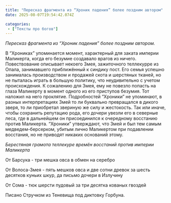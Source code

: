 ```yaml
---
title: "Пересказ фрагмента из “Хроник падения” более поздним автором"
date: 2025-08-07T19:54:42.074Z

categories:
 - ["Тексты про богов"]
---
```


*Пересказ фрагмента из “Хроник падения” более поздним автором.*

В “Хрониках” упоминается момент, характерный для заката империи
Маликерта, когда его безумие создавало врагов из ничего. Повествование
описывает некоего Змея, зажиточного теллекурре из Опала, занимавшего
приближённый к синдику пост. Его семья успешно занималась производством
и продажей скота и шерстяных тканей, но не пыталась играть в большую
политику, что неудивительно с учетом происхождения. К сожалению для
Змея, ему не повезло попасть на глаза Маликерту в момент одного из его
приступов безумия. Тот наложил на него проклятие. Подробностей “Хроники”
не упоминают, в разных интерпретациях Змей то ли буквально превращался в
дикого зверя, то ли приобретал звериную же силу и жестокость. Так или
иначе, чтобы сохранить репутацию рода, его дочери увезли его в северные
леса, где в дальнейшем он присоединился к очередному восстанию против
Маликерта. “Хроники” утверждают, что Змей и был тем самым
медведем-берсерком, убитым лично Маликертом при подавлении восстания, но
не приводят никаких оснований этому.

*Берестяная грамота теллекуре времён восстаний против империи Маликерта*

От Барсука - три мешка овса в обмен на серебро

От Волоса-Змея - пять мешков овса и две сотни древок за шесть десятков
куньих шкур, да письмо дочери в Излучину

От Сома - тюк шерсти пудовый за три десятка кованых гвоздей

Писано Стручком из Теневища под диктовку Горбуна.
